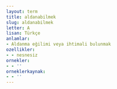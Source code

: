 ```yaml
---
layout: term
title: aldanabilmek
slug: aldanabilmek
letter: A
lisan: Türkçe
anlamlar:
- Aldanma eğilimi veya ihtimali bulunmak
ozellikler:
- - nesnesiz
ornekler:
- - ''
orneklerkaynak:
- - ''
---
```

